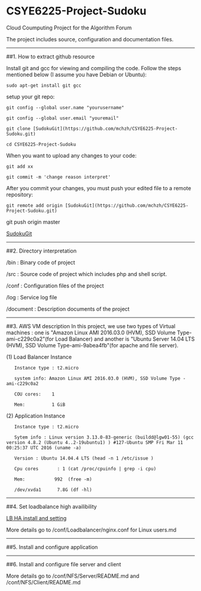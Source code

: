 #  CSYE6225-Project-Sudoku
Cloud Coumputing Project for the Algorithm Forum

The project includes source, configuration and documentation files.

-----
##1. How to extract github resource 

Install git and gcc for viewing and compiling the code. Follow the steps mentioned below (I assume you have Debian or Ubuntu):

```sudo apt-get install git gcc```

setup your git repo:

```git config --global user.name "yourusername"```

```git config --global user.email "youremail"```

```git clone [SudokuGit](https://github.com/mchzh/CSYE6225-Project-Sudoku.git)```

```cd CSYE6225-Project-Sudoku```

When you  want to upload any changes to your code:

```git add xx```

```git commit -m 'change reason interpret'```

After you commit your changes, you must push your edited file to a remote repository:

```git remote add origin [SudokuGit](https://github.com/mchzh/CSYE6225-Project-Sudoku.git)```

git push origin master

[SudokuGit](https://github.com/mchzh/CSYE6225-Project-Sudoku.git)

-----
##2. Directory interpretation
   
   /bin : Binary code of project
   
   /src : Source code of project which includes php and shell script.
   
   /conf : Configuration files of the project
   
   /log :  Service log file 
   
   /document :  Description documents of the project

-----
##3. AWS VM description
   In this project, we use two types of Virtual machines : one is "Amazon Linux AMI 2016.03.0 (HVM), SSD Volume Type-ami-c229c0a2"(for Load Balancer) and another is "Ubuntu Server 14.04 LTS (HVM), SSD Volume Type-ami-9abea4fb"(for apache and file server).
   
   (1) Load Balancer Instance
       
       Instance type : t2.micro
       
       system info: Amazon Linux AMI 2016.03.0 (HVM), SSD Volume Type - ami-c229c0a2
       
       COU cores:    1
       
       Mem:          1 GiB 
       
        
   (2) Application Instance
       
       Instance type : t2.micro
       
       Sytem info : Linux version 3.13.0-83-generic (buildd@lgw01-55) (gcc version 4.8.2 (Ubuntu 4..2-19ubuntu1) ) #127-Ubuntu SMP Fri Mar 11 00:25:37 UTC 2016 (uname -a)
       
       Version : Ubuntu 14.04.4 LTS (head -n 1 /etc/issue )
       
       Cpu cores       : 1 (cat /proc/cpuinfo | grep -i cpu)
       
       Mem:           992  (free -m)
       
       /dev/xvda1      7.8G (df -hl)

-----
##4. Set loadbalance high availibility

   [LB HA install and setting](https://aws.amazon.com/articles/2127188135977316)

   More details go to /conf/Loadbalancer/nginx.conf for Linux users.md

-----
##5. Install and configure application
 
-----  
##6. Install and configure file server and client

   More details go to /conf/NFS/Server/README.md and /conf/NFS/Client/README.md


